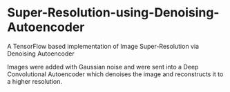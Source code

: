 # Super-Resolution-using-Denoising-Autoencoder
A TensorFlow based implementation of Image Super-Resolution via Denoising Autoencoder

Images were added with Gaussian noise and were sent into a Deep Convolutional Autoencoder which denoises the image and reconstructs it to a higher resolution.
